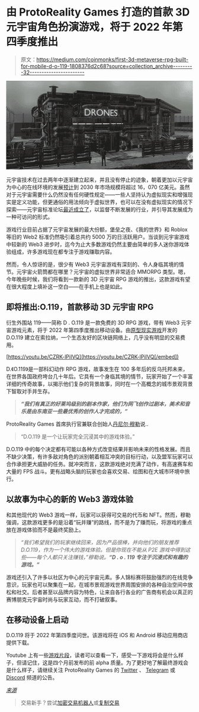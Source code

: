 # 由 ProtoReality Games 打造的首款 3D 元宇宙角色扮演游戏，将于 2022 年第四季度推出

> 原文：<https://medium.com/coinmonks/first-3d-metaverse-rpg-built-for-mobile-d-o-119-1808376d2c68?source=collection_archive---------32----------------------->

![](img/90ead0a5330880f5b6a5c7584481a399.png)

元宇宙技术在过去两年中逐渐建立起来，并且没有停止的迹象，朝着更加以元宇宙为中心的在线环境的发展[预计](https://www.globenewswire.com/en/news-release/2022/06/08/2458533/0/en/Metaverse-Market-Size-to-Worth-Around-USD-1-607-12-Bn-by-2030.html)到 2030 年市场规模将超过 16，070 亿美元。虽然对于元宇宙需要什么仍然没有任何硬性规定——一些人坚持认为虚拟现实和增强现实是定义功能，但更通俗的用法倾向于虚拟世界，也可以在没有虚拟现实的情况下探索——元宇宙标准论坛[最近成立了](https://www.theverge.com/2022/6/21/23176755/microsoft-meta-epic-metaverse-standards-forum-founded)，以监督不断发展的行业，并引导其发展成为一种可访问的形式。

游戏行业目前占据了元宇宙发展的最大份额，堡垒之夜、《我的世界》和 Roblox 等旧的 Web2 标准仍然吸引着总共约 5000 万的日活跃用户。当谈到元宇宙游戏中较新的 Web3 进步时，迄今为止大多数游戏仍然主要由简单的多人迷你游戏体验组成，许多游戏现在都专注于游戏赚取内容。

然而，令人惊讶的是，很少有 Web3 元宇宙游戏有深刻的、令人身临其境的情节。元宇宙火箭筒都在哪里？元宇宙的虚拟世界非常适合 MMORPG 类型。嗯，今年晚些时候，我们将看到一款新的 3D 元宇宙 RPG 游戏的推出，这款游戏有望在很大程度上填补这一空白——在手机上也是如此。

## 即将推出:O.119，首款移动 3D 元宇宙 RPG

衍生外围站 119——简称 D . O.119 是一款免费的 3D RPG 游戏，带有 Web3 元宇宙游戏元素，将于 2022 年第四季度推出移动设备。由[原型现实游戏](https://protorealitygames.com/)开发的 D.O.119 建立在索拉纳，一个生态友好的区块链网络上，几乎没有明显的交易费用。

[https://youtu.be/CZRK-lPiIVQ](https://youtu.be/CZRK-lPiIVQ[/embed])

D.《O.119》是一部科幻动作 RPG 游戏，故事发生在 100 多年后的反乌托邦未来，在世界各国政府垮台几十年后。它具有一个身临其境的情节，玩家开始了一个丰富详细的传奇故事，以揭示他们复杂的背景故事，同时在一个高概念的城市景观背景下智取对手并生存。

> ***“我们有真正的好莱坞级别的剧本作家，他们为网飞创作过剧本，美术和音乐是由东南亚一些最优秀的创作人才完成的，”***

ProtoReality Games 首席执行官兼联合创始人[丹尼尔·穆勒](https://www.linkedin.com/in/daniel-muller-sg-cfo/)说..

> “D.O.119 是一个让玩家完全沉浸其中的游戏体验。”

D.O.119 中的每个决定都有可能以各种方式改变结果并影响未来的性格发展。而且不缺少决策，有许多敌对角色的派别朝着相互冲突的目标行动，以及盟军玩家可以合作承担更大威胁的任务。就冲突而言，这款游戏绝对充满了动作，有高速赛车和大量的 FPS 战斗。更有战略头脑的玩家也会喜欢交易、绘图和在大城市环境中旅行。

## 以故事为中心的新的 Web3 游戏体验

和其他现代的 Web3 游戏一样，玩家可以获得可交易的代币和 NFT。然而，穆勒强调，这款游戏更多的是沿着“玩并赚”的路线，而不是为了赚而玩，将游戏的重点放在游戏体验而不是最终奖励上。

> *“我们希望我们的玩家继续回来，因为产品很棒，并向他们的朋友推荐 D.O.119，作为一个伟大的游戏体验。但是你现在不能从 P2E 游戏中得到这些——每个人都只关注赚钱，”穆勒说。****“D . o . 119 专注于沉浸式和有趣的游戏。”***

游戏还引入了许多以社区为中心的元宇宙元素。多人锦标赛将鼓励强烈的在线竞争意识，玩家也可以聚集在一起，在城市景观游戏世界周围安排的各种自治空间中放松和社交。后者甚至以品牌内容为特色，让来自各行各业的广告商有机会以真正的赛博朋克元宇宙时尚与玩家互动，而不打破叙事。

## 在移动设备上启动

D.O.119 将于 2022 年第四季度问世。该游戏将在 iOS 和 Android 移动应用商店提供下载。

Youtube 上有一些[游戏片段](https://youtu.be/CZRK-lPiIVQ)，读者可以查看一下，感受一下游戏将会是什么样子，但请记住，这是四个月前发布的前 alpha 质量。为了更好地了解最终游戏会是什么样子，请继续关注 ProtoReality Games 的 [Twitter](https://twitter.com/ProtoRealityGmz) 、 [Telegram](https://t.me/PRG_and_DO119) 或 [Discord](https://discord.com/invite/7pjQxtUc5F) 频道的公告。

[*来源*](https://cryptoslate.com/first-3d-metaverse-rpg-built-for-mobile-d-o-119-by-protoreality-games-launching-last-quarter-of-2022/)

> 交易新手？尝试[加密交易机器人](/coinmonks/crypto-trading-bot-c2ffce8acb2a)或[复制交易](/coinmonks/top-10-crypto-copy-trading-platforms-for-beginners-d0c37c7d698c)